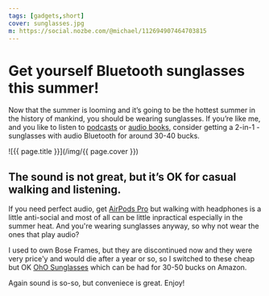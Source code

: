```yaml
---
tags: [gadgets,short]
cover: sunglasses.jpg
m: https://social.nozbe.com/@michael/112694907464703815
---
```


# Get yourself Bluetooth sunglasses this summer!

Now that the summer is looming and it’s going to be the hottest summer in the history of mankind, you should be wearing sunglasses. If you’re like me, and you like to listen to [podcasts](/guest) or [audio books](/books), consider getting a 2-in-1 - sunglasses with audio Bluetooth for around 30-40 bucks.

<!--More-->

![{{ page.title }}](/img/{{ page.cover }})

## The sound is not great, but it’s OK for casual walking and listening.

If you need perfect audio, get [AirPods Pro](/airpodspro) but walking with headphones is a little anti-social and most of all can be little inpractical especially in the summer heat. And you're wearing sunglasses anyway, so why not wear the ones that play audio?

I used to own Bose Frames, but they are discontinued now and they were very price'y and would die after a year or so, so I switched to these cheap but OK [OhO Sunglasses][a] which can be had for 30-50 bucks on Amazon.

Again sound is so-so, but conveniece is great. Enjoy!


[a]: https://www.amazon.com/dp/B09TQKMC2Z/?tag=sliwinski-20
[n]: https://michael.gratis/nozbe